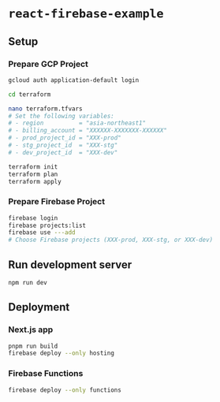 # `react-firebase-example`

## Setup

### Prepare GCP Project

```sh
gcloud auth application-default login

cd terraform

nano terraform.tfvars
# Set the following variables:
# - region          = "asia-northeast1"
# - billing_account = "XXXXXX-XXXXXXX-XXXXXX"
# - prod_project_id = "XXX-prod"
# - stg_project_id  = "XXX-stg"
# - dev_project_id  = "XXX-dev"

terraform init
terraform plan
terraform apply
```

### Prepare Firebase Project

```sh
firebase login
firebase projects:list
firebase use ---add
# Choose Firebase projects (XXX-prod, XXX-stg, or XXX-dev)
```

## Run development server

```sh
npm run dev
```

## Deployment

### Next.js app

```sh
pnpm run build
firebase deploy --only hosting
```

### Firebase Functions

```sh
firebase deploy --only functions
```
